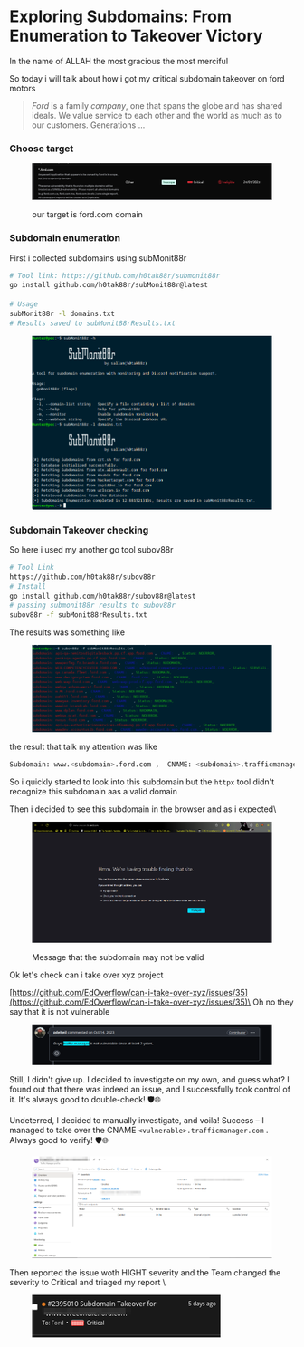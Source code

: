 # Exploring Subdomains: From Enumeration to Takeover Victory

In the name of ALLAH the most gracious the most merciful

So today i will talk about how i got my critical subdomain takeover on ford motors&#x20;

> _Ford_ is a family _company_, one that spans the globe and has shared ideals. We value service to each other and the world as much as to our customers. Generations ...

### Choose target

<figure><img src="../.gitbook/assets/image (26).png" alt=""><figcaption><p>our target is ford.com domain</p></figcaption></figure>

### Subdomain enumeration

First i collected subdomains using subMonit88r

```bash
# Tool link: https://github.com/h0tak88r/submonit88r
go install github.com/h0tak88r/subMonit88r@latest

# Usage
subMonit88r -l domains.txt
# Results saved to subMonit88rResults.txt
```

<figure><img src="../.gitbook/assets/image (20).png" alt=""><figcaption></figcaption></figure>

### Subdomain Takeover checking

So here i used my another go tool subov88r&#x20;

```bash
# Tool Link 
https://github.com/h0tak88r/subov88r
# Install
go install github.com/h0tak88r/subov88r@latest
# passing submonit88r results to subov88r
subov88r -f subMonit88rResults.txt
```

The results was something like&#x20;

<figure><img src="../.gitbook/assets/image (22).png" alt=""><figcaption></figcaption></figure>

the result that talk my attention was like&#x20;

```bash
Subdomain: www.<subdomain>.ford.com ,  CNAME: <subdomain>.trafficmanager.com, Status: NXDOMAIN
```

So i quickly started to look into this subdomain but the `httpx` tool didn't recognize this subdomain aas a valid domain&#x20;

Then i decided to see this subdomain in the browser and as i expected\


<figure><img src="../.gitbook/assets/image (38).png" alt=""><figcaption><p>Message that the subdomain may not be valid</p></figcaption></figure>

Ok let's check can i take over xyz project&#x20;

[https://github.com/EdOverflow/can-i-take-over-xyz/issues/35](https://github.com/EdOverflow/can-i-take-over-xyz/issues/35)\
Oh no they say that it is not vulnerable&#x20;

<figure><img src="../.gitbook/assets/image (23).png" alt=""><figcaption></figcaption></figure>

Still, I didn't give up. I decided to investigate on my own, and guess what? I found out that there was indeed an issue, and I successfully took control of it. It's always good to double-check! 🛡️🌐

Undeterred, I decided to manually investigate, and voila! Success – I managed to take over the CNAME `<vulnerable>.trafficmanager.com` . Always good to verify! 🛡️🌐

<figure><img src="../.gitbook/assets/image (24).png" alt=""><figcaption></figcaption></figure>

Then reported the issue woth HIGHT severity and the Team changed the severity to Critical and triaged my report \


<figure><img src="../.gitbook/assets/image (25).png" alt=""><figcaption></figcaption></figure>

